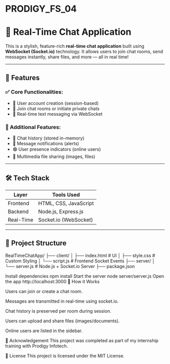 # PRODIGY_FS_04
# 💬 Real-Time Chat Application

This is a stylish, feature-rich **real-time chat application** built using **WebSocket (Socket.io)** technology. It allows users to join chat rooms, send messages instantly, share files, and more — all in real time!

---

## 🚀 Features

### ✅ Core Functionalities:
- 🔐 User account creation (session-based)
- 🧩 Join chat rooms or initiate private chats
- 💬 Real-time text messaging via WebSocket

### 🌟 Additional Features:
- 📜 Chat history (stored in-memory)
- 🔔 Message notifications (alerts)
- 🟢 User presence indicators (online users)
- 📎 Multimedia file sharing (images, files)

---

## 🛠️ Tech Stack

| Layer     | Tools Used              |
|-----------|--------------------------|
| Frontend  | HTML, CSS, JavaScript    |
| Backend   | Node.js, Express.js      |
| Real-Time | Socket.io (WebSocket)    |

---

## 📁 Project Structure

RealTimeChatApp/
├── client/
│ ├── index.html # UI
│ ├── style.css # Custom Styling
│ └── script.js # Frontend Socket Events
├── server/
│ └── server.js # Node.js + Socket.io Server
├── package.json

Install dependencies
npm install
Start the server
node server/server.js
Open the app
http://localhost:3000                                                                                                                                                                                                                🎯 How it Works
 

Users can join or create a chat room.

Messages are transmitted in real-time using socket.io.

Chat history is preserved per room during session.

Users can upload and share files (images/documents).

Online users are listed in the sidebar.

🙌 Acknowledgement
This project was completed as part of my internship training with Prodigy Infotech.

📜 License
This project is licensed under the MIT License.

